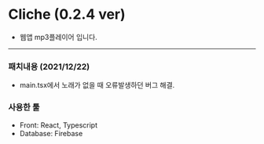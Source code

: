 # Cliche (0.2.4 ver)

- 웹앱 mp3플레이어 입니다.

---

### 패치내용 (2021/12/22)

- main.tsx에서 노래가 없을 때 오류발생하던 버그 해결.

### 사용한 툴

- Front: React, Typescript
- Database: Firebase
